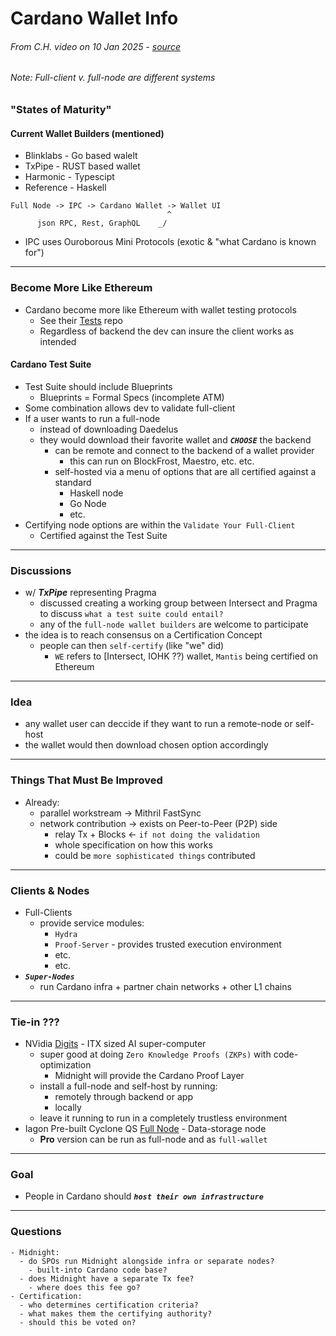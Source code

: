 # Cardano Wallet Info
###### From C.H. video on 10 Jan 2025 - [source](https://x.com/IOHK_Charles/status/1877887901956292760)
###### Note: Full-client v. full-node are different systems

### "States of Maturity"

#### Current Wallet Builders (mentioned)
- Blinklabs - Go based walelt
- TxPipe - RUST based wallet
- Harmonic - Typescipt
- Reference - Haskell

```
Full Node -> IPC -> Cardano Wallet -> Wallet UI
                                   ^
      json RPC, Rest, GraphQL    _/ 
```
- IPC uses Ouroborous Mini Protocols (exotic & "what Cardano is known for")

---

### Become More Like Ethereum

- Cardano become more like Ethereum with wallet testing protocols
  - See their [Tests](https://github.com/ethereum/tests) repo
  - Regardless of backend the dev can insure the client works as intended 

#### Cardano Test Suite

- Test Suite should include Blueprints
  - Blueprints = Formal Specs (incomplete ATM)
- Some combination allows dev to validate full-client
- If a user wants to run a full-node
  - instead of downloading Daedelus
  - they would download their favorite wallet and **_`CHOOSE`_** the backend
    - can be remote and connect to the backend of a wallet provider
      - this can run on BlockFrost, Maestro, etc. etc.
    - self-hosted via a menu of options that are all certified against a standard
      - Haskell node
      - Go Node
      - etc.
- Certifying node options are within the `Validate Your Full-Client`
  - Certified against the Test Suite

---

### Discussions

- w/ ***TxPipe*** representing Pragma
  - discussed creating a working group between Intersect and Pragma to discuss `what a test suite could entail?`
  - any of the `full-node wallet builders` are welcome to participate
- the idea is to reach consensus on a Certification Concept
  - people can then `self-certify` (like "we" did)
    - `WE` refers to [Intersect, IOHK ??) wallet, `Mantis` being certified on Ethereum

---

### Idea

- any wallet user can deccide if they want to run a remote-node or self-host
- the wallet would then download chosen option accordingly

---

### Things That Must Be Improved

- Already:
  - parallel workstream -> Mithril FastSync
  - network contribution -> exists on Peer-to-Peer (P2P) side
    - relay Tx + Blocks <- `if not doing the validation`
    - whole specification on how this works
    - could be `more sophisticated things` contributed
   
---

### Clients & Nodes

- Full-Clients
  - provide service modules:
    - `Hydra`
    - `Proof-Server` - provides trusted execution environment
    - etc.
    - etc.
- ***`Super-Nodes`***
  - run Cardano infra + partner chain networks + other L1 chains
 
---

### Tie-in ???
- NVidia [Digits](https://www.nvidia.com/en-us/project-digits/) - ITX sized AI super-computer
  - super good at doing `Zero Knowledge Proofs (ZKPs)` with code-optimization
    - Midnight will provide the Cardano Proof Layer
  - install a full-node and self-host by running:
    - remotely through backend or app
    - locally
  - leave it running to run in a completely trustless environment 
- Iagon Pre-built Cyclone QS [Full Node](https://cyclone.iagon.com/) - Data-storage node
  - **Pro** version can be run as full-node and as `full-wallet`

---

### Goal
- People in Cardano should ***`host their own infrastructure`***

---

### Questions
```
- Midnight:
  - do SPOs run Midnight alongside infra or separate nodes?
    - built-into Cardano code base? 
  - does Midnight have a separate Tx fee?
    - where does this fee go?
- Certification:
  - who determines certification criteria?
  - what makes them the certifying authority?
  - should this be voted on? 
```
















